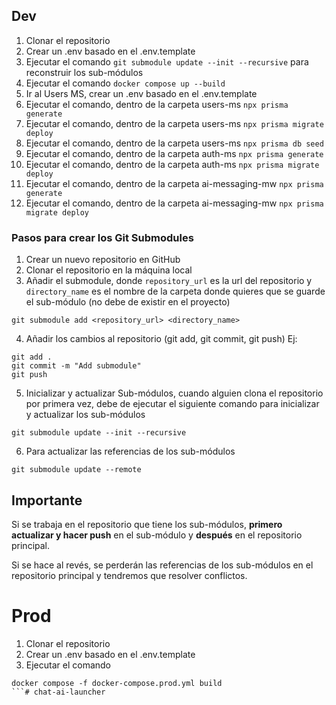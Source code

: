 ## Dev

1. Clonar el repositorio
2. Crear un .env basado en el .env.template
3. Ejecutar el comando `git submodule update --init --recursive` para reconstruir los sub-módulos
4. Ejecutar el comando `docker compose up --build`
5. Ir al Users MS, crear un .env basado en el .env.template
6. Ejecutar el comando, dentro de la carpeta users-ms `npx prisma generate`
7. Ejecutar el comando, dentro de la carpeta users-ms `npx prisma migrate deploy`
8. Ejecutar el comando, dentro de la carpeta users-ms `npx prisma db seed`
9. Ejecutar el comando, dentro de la carpeta auth-ms `npx prisma generate`
10. Ejecutar el comando, dentro de la carpeta auth-ms `npx prisma migrate deploy`
11. Ejecutar el comando, dentro de la carpeta ai-messaging-mw `npx prisma generate`
12. Ejecutar el comando, dentro de la carpeta ai-messaging-mw `npx prisma migrate deploy`

### Pasos para crear los Git Submodules

1. Crear un nuevo repositorio en GitHub
2. Clonar el repositorio en la máquina local
3. Añadir el submodule, donde `repository_url` es la url del repositorio y `directory_name` es el nombre de la carpeta donde quieres que se guarde el sub-módulo (no debe de existir en el proyecto)

```
git submodule add <repository_url> <directory_name>
```

4. Añadir los cambios al repositorio (git add, git commit, git push)
   Ej:

```
git add .
git commit -m "Add submodule"
git push
```

5. Inicializar y actualizar Sub-módulos, cuando alguien clona el repositorio por primera vez, debe de ejecutar el siguiente comando para inicializar y actualizar los sub-módulos

```
git submodule update --init --recursive
```

6. Para actualizar las referencias de los sub-módulos

```
git submodule update --remote
```

## Importante

Si se trabaja en el repositorio que tiene los sub-módulos, **primero actualizar y hacer push** en el sub-módulo y **después** en el repositorio principal.

Si se hace al revés, se perderán las referencias de los sub-módulos en el repositorio principal y tendremos que resolver conflictos.

# Prod

1. Clonar el repositorio
2. Crear un .env basado en el .env.template
3. Ejecutar el comando

````
docker compose -f docker-compose.prod.yml build
```# chat-ai-launcher
````
